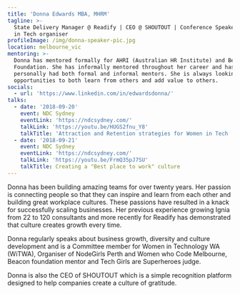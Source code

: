```yaml
---
title: 'Donna Edwards MBA, MHRM'
tagline: >-
  State Delivery Manager @ Readify | CEO @ SHOUTOUT | Conference Speaker | Women
  in Tech organiser
profileImage: /img/donna-speaker-pic.jpg
location: melbourne_vic
mentoring: >-
  Donna has mentored formally for AHRI (Australian HR Institute) and Beacon
  Foundation. She has informally mentored throughout her career and has
  personally had both formal and informal mentors. She is always looking for
  opportunities to both learn from others and add value to others.
socials:
  - url: 'https://www.linkedin.com/in/edwardsdonna/'
talks:
  - date: '2018-09-20'
    event: NDC Sydney
    eventLink: 'https://ndcsydney.com/'
    talkLink: 'https://youtu.be/HUGS2fnu_Y8'
    talkTitle: 'Attraction and Retention strategies for Women in Tech '
  - date: '2018-09-21'
    event: NDC Sydney
    eventLink: 'https://ndcsydney.com/'
    talkLink: 'https://youtu.be/FrmQ35pJ7SU'
    talkTitle: Creating a "Best place to work" culture
---
```

Donna has been building amazing teams for over twenty years. Her passion is connecting people so that they can inspire and learn from each other and building great workplace cultures. These passions have resulted in a knack for successfully scaling businesses. Her previous experience growing Ignia from 22 to 120 consultants and more recently for Readify has demonstrated that culture creates growth every time. 

Donna regularly speaks about business growth, diversity and culture development and is a Committee member for Women in Technology WA (WiTWA), Organiser of NodeGirls Perth and Women who Code Melbourne, Beacon foundation mentor and Tech Girls are Superheroes judge. 

Donna is also the CEO of SHOUTOUT which is a simple recognition platform designed to help companies create a culture of gratitude.
